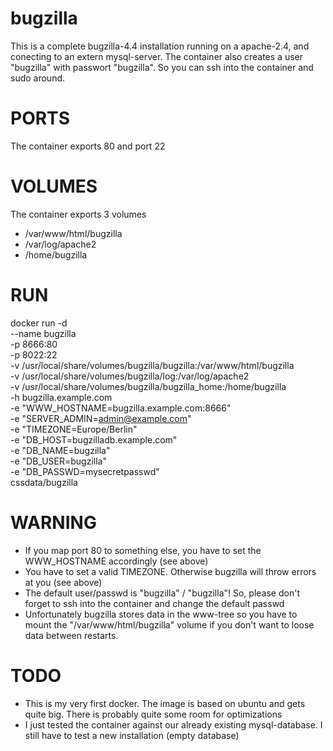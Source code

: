 # bugzilla

This is a complete bugzilla-4.4 installation running on a apache-2.4, and conecting to an extern mysql-server.
The container also creates a user "bugzilla" with passwort "bugzilla". So you can ssh into the container and sudo around.

# PORTS
The container exports 80 and port 22

# VOLUMES
The container exports 3 volumes
* /var/www/html/bugzilla
* /var/log/apache2
* /home/bugzilla

# RUN
docker run -d \
	--name bugzilla \
	-p 8666:80  \
	-p 8022:22  \
	-v /usr/local/share/volumes/bugzilla/bugzilla:/var/www/html/bugzilla \
	-v /usr/local/share/volumes/bugzilla/log:/var/log/apache2 \
	-v /usr/local/share/volumes/bugzilla/bugzilla_home:/home/bugzilla \
	-h bugzilla.example.com \
	-e "WWW_HOSTNAME=bugzilla.example.com:8666" \
	-e "SERVER_ADMIN=admin@example.com" \
	-e "TIMEZONE=Europe/Berlin" \
	-e "DB_HOST=bugzilladb.example.com" \
	-e "DB_NAME=bugzilla" \
	-e "DB_USER=bugzilla" \
	-e "DB_PASSWD=mysecretpasswd" \
	cssdata/bugzilla
  
  # WARNING
  * If you map port 80 to something else, you have to set the WWW_HOSTNAME accordingly (see above)
  * You have to set a valid TIMEZONE. Otherwise bugzilla will throw errors at you (see above)
  * The default user/passwd is "bugzilla" / "bugzilla"! So, please don't forget to ssh into the container and change the default passwd
  * Unfortunately bugzilla stores data in the www-tree so you have to mount the "/var/www/html/bugzilla" volume if you don't want to loose data between restarts.
  
  # TODO
  * This is my very first docker. The image is based on ubuntu and gets quite big. There is probably quite some room for optimizations
  * I just tested the container against our already existing mysql-database. I still have to test a new installation (empty database)

